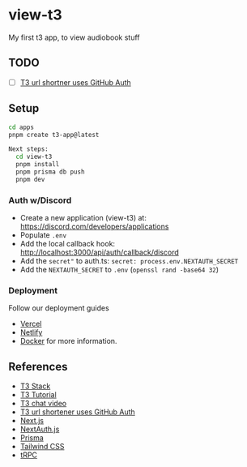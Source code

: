 
# view-t3

My first t3 app, to view audiobook stuff

## TODO

- [ ] [T3 url shortner uses GitHub Auth](https://slug.vercel.app/)

## Setup

```bash
cd apps
pnpm create t3-app@latest

Next steps:
  cd view-t3
  pnpm install
  pnpm prisma db push
  pnpm dev
```

### Auth w/Discord

- Create a new application (view-t3) at: <https://discord.com/developers/applications>
- Populate `.env`
- Add the local callback hook: <http://localhost:3000/api/auth/callback/discord>
- Add the `secret"` to auth.ts: `secret: process.env.NEXTAUTH_SECRET`
- Add the `NEXTAUTH_SECRET` to `.env` (`openssl rand -base64 32`)

### Deployment

Follow our deployment guides

- [Vercel](https://create.t3.gg/en/deployment/vercel)
- [Netlify](https://create.t3.gg/en/deployment/netlify)
- [Docker](https://create.t3.gg/en/deployment/docker) for more information.

## References

- [T3 Stack](https://create.t3.gg/)
- [T3 Tutorial](https://dev.to/nexxeln/build-a-full-stack-app-with-create-t3-app-5e1e)
- [T3 chat video](https://www.youtube.com/watch?v=dXRRY37MPuk)
- [T3 url shortener uses GitHub Auth](https://slug.vercel.app/)
- [Next.js](https://nextjs.org)
- [NextAuth.js](https://next-auth.js.org)
- [Prisma](https://prisma.io)
- [Tailwind CSS](https://tailwindcss.com)
- [tRPC](https://trpc.io)
